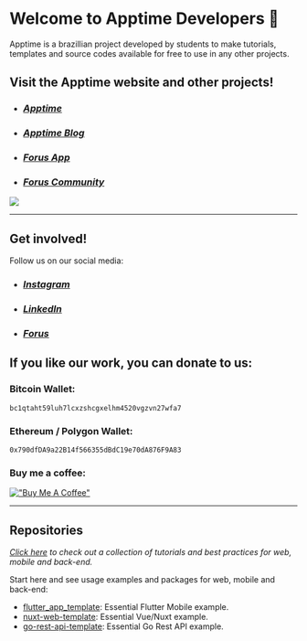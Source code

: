 # Welcome to Apptime Developers 👋

Apptime is a brazillian project developed by students to make tutorials, templates and source codes available for free to use in any other projects.

## Visit the Apptime website and other projects!

- ### ***[Apptime](https://apptime.dev/)***
- ### ***[Apptime Blog](https://blog.apptime.dev/)***
- ### ***[Forus App](https://forus.app/)***
- ### ***[Forus Community](https://github.com/foruscommunity/)***
<!-- - ### ***[AI Find](https://aifind.app/)*** -->
<!-- - ### ***[Flybit](https://flybit.app/)*** -->
<!-- - ### ***[Pinkie](https://pinkie.app/)*** -->
<!-- - ### ***[Velvie](https://velvie.app/)*** -->
<!-- - ### ***[Vipster](https://vipster.app/)*** -->
<!-- - ### ***[Financ](https://financ.app/)*** -->
<!-- - ### ***[Mation](https://mation.app/)*** -->

<a href="https://apptime.dev" target="_blank"><img src="https://apptime.dev/images/website-preview-en.jpg" target="_blank"></a>

---

## Get involved!

Follow us on our social media:
- ### ***[Instagram](http://instagram.com/apptimedev)***
- ### ***[LinkedIn](https://www.linkedin.com/company/apptimedev)***
- ### ***[Forus](https://forus.app/apptimedev)***

## If you like our work, you can donate to us:
### Bitcoin Wallet:
`bc1qtaht59luh7lcxzshcgxelhm4520vgzvn27wfa7`

### Ethereum / Polygon Wallet:
`0x790dfDA9a22B14f566355dBdC19e70dA876F9A83`

### Buy me a coffee:

[!["Buy Me A Coffee"](https://www.buymeacoffee.com/assets/img/custom_images/orange_img.png)](https://buymeacoffee.com/apptime)

---

## Repositories

*[Click here](https://github.com/apptimedev/collection) to check out a collection of tutorials and best practices for web, mobile and back-end.*

Start here and see usage examples and packages for web, mobile and back-end:

<!-- alphabetical -->
* [flutter_app_template](https://github.com/apptimedev/flutter_app_template): Essential Flutter Mobile example.
* [nuxt-web-template](https://github.com/apptimedev/nuxt-web-template): Essential Vue/Nuxt example.
* [go-rest-api-template](https://github.com/apptimedev/go-rest-api-template): Essential Go Rest API example.
